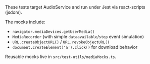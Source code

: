 These tests target AudioService and run under Jest via react-scripts (jsdom).

The mocks include:
- `navigator.mediaDevices.getUserMedia()`
- `MediaRecorder` (with simple `dataavailable`/`stop` event simulation)
- `URL.createObjectURL()` / `URL.revokeObjectURL()`
- `document.createElement('a').click()` for download behavior

Reusable mocks live in `src/test-utils/mediaMocks.ts`.
